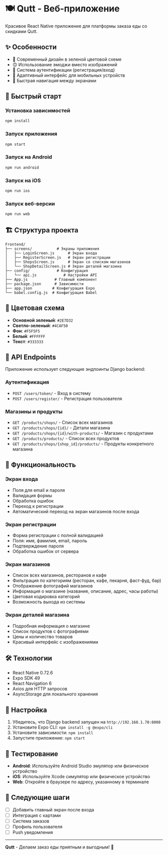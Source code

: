 # 🍽️ Qutt - Веб-приложение

Красивое React Native приложение для платформы заказа еды со скидками Qutt.

## ✨ Особенности

- 🎨 Современный дизайн в зеленой цветовой схеме
- 😊 Использование эмоджи вместо изображений
- 🔐 Система аутентификации (регистрация/вход)
- 📱 Адаптивный интерфейс для мобильных устройств
- 🚀 Быстрая навигация между экранами

## 🚀 Быстрый старт

### Установка зависимостей
```bash
npm install
```

### Запуск приложения
```bash
npm start
```

### Запуск на Android
```bash
npm run android
```

### Запуск на iOS
```bash
npm run ios
```

### Запуск веб-версии
```bash
npm run web
```

## 🏗️ Структура проекта

```
Frontend/
├── screens/           # Экраны приложения
│   ├── LoginScreen.js      # Экран входа
│   ├── RegisterScreen.js   # Экран регистрации
│   ├── ShopsScreen.js      # Экран со списком магазинов
│   └── ShopDetailScreen.js # Экран деталей магазина
├── config/            # Конфигурация
│   └── api.js            # Настройки API
├── App.js            # Главный компонент
├── package.json      # Зависимости
├── app.json         # Конфигурация Expo
└── babel.config.js  # Конфигурация Babel
```

## 🎨 Цветовая схема

- **Основной зеленый**: `#2E7D32`
- **Светло-зеленый**: `#4CAF50`
- **Фон**: `#F5F5F5`
- **Белый**: `#FFFFFF`
- **Текст**: `#333333`

## 🔌 API Endpoints

Приложение использует следующие эндпоинты Django backend:

### Аутентификация
- `POST /users/token/` - Вход в систему
- `POST /users/register/` - Регистрация пользователя

### Магазины и продукты
- `GET /products/shops/` - Список всех магазинов
- `GET /products/shops/{id}/` - Детали магазина
- `GET /products/shops/{id}/with-products/` - Магазин с продуктами
- `GET /products/products/` - Список всех продуктов
- `GET /products/shops/{shop_id}/products/` - Продукты конкретного магазина

## 📱 Функциональность

### Экран входа
- Поля для email и пароля
- Валидация формы
- Обработка ошибок
- Переход к регистрации
- Автоматический переход на экран магазинов после входа

### Экран регистрации
- Форма регистрации с полной валидацией
- Поля: имя, фамилия, email, пароль
- Подтверждение пароля
- Обработка ошибок от сервера

### Экран магазинов
- Список всех магазинов, ресторанов и кафе
- Фильтрация по категориям (ресторан, кафе, пекарня, фаст-фуд, бар)
- Отображение фотографий магазинов
- Информация о магазине (название, описание, адрес, часы работы)
- Цветовая кодировка категорий
- Возможность выхода из системы

### Экран деталей магазина
- Подробная информация о магазине
- Список продуктов с фотографиями
- Цены и количество товаров
- Красивый интерфейс с изображениями

## 🛠️ Технологии

- React Native 0.72.6
- Expo SDK 49
- React Navigation 6
- Axios для HTTP запросов
- AsyncStorage для локального хранения

## 🔧 Настройка

1. Убедитесь, что Django backend запущен на `http://192.168.1.70:8000`
2. Установите Expo CLI: `npm install -g @expo/cli`
3. Установите зависимости: `npm install`
4. Запустите приложение: `npm start`

## 📱 Тестирование

- **Android**: Используйте Android Studio эмулятор или физическое устройство
- **iOS**: Используйте Xcode симулятор или физическое устройство
- **Web**: Откройте в браузере по адресу, указанному в терминале

## 🎯 Следующие шаги

- [ ] Добавить главный экран после входа
- [ ] Интеграция с картами
- [ ] Система заказов
- [ ] Профиль пользователя
- [ ] Push уведомления

---

**Qutt** - Делаем заказ еды приятным и выгодным! 🎉
